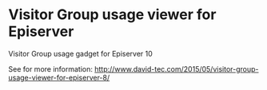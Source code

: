 # Visitor Group usage viewer for Episerver

Visitor Group usage gadget for Episerver 10

See for more information: http://www.david-tec.com/2015/05/visitor-group-usage-viewer-for-episerver-8/
